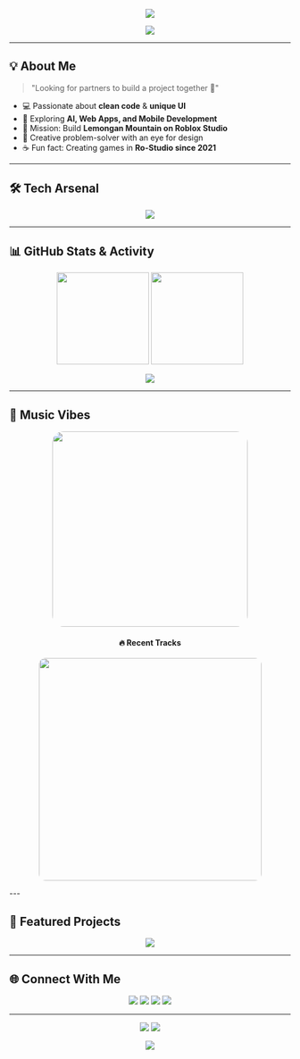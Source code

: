 <!-- 🌟 Header Animasi -->
<p align="center">
  <img src="https://readme-typing-svg.herokuapp.com?font=Fira+Code&weight=600&size=28&duration=4000&pause=1000&color=F7B93E&center=true&vCenter=true&width=900&lines=Hi+There!+👋;I'm+Renn6508;Front+End+Developer+⚡;UI%2FUX+Enthusiast+🎨;Always+learning+new+things+🚀">
</p>

<p align="center">
  <img src="https://capsule-render.vercel.app/api?type=waving&color=0:FFB800,100:FF0080&height=120&section=header&text=Selamat+datang+di+Renn608 World!&fontSize=30&fontColor=fff&animation=fadeIn" />
</p>

---

## 💡 About Me
> "Looking for partners to build a project together 👀"

- 💻 Passionate about **clean code** & **unique UI**  
- 🚀 Exploring **AI, Web Apps, and Mobile Development**  
- 🎯 Mission: Build **Lemongan Mountain on Roblox Studio**  
- 🎨 Creative problem-solver with an eye for design  
- ☕ Fun fact: Creating games in **Ro-Studio since 2021**  

---

## 🛠 Tech Arsenal
<p align="center">
  <img src="https://skillicons.dev/icons?i=html,css,js,python,php,github,vscode,figma,react,tailwind" />
</p>

---

## 📊 GitHub Stats & Activity
<p align="center">
  <img src="https://github-readme-stats.vercel.app/api?username=Renn6508&show_icons=true&theme=radical&count_private=true&hide_border=true&border_radius=20" height="165" />
  <img src="https://github-readme-streak-stats.herokuapp.com/?user=Renn6508&theme=radical&hide_border=true&border_radius=20" height="165" />
</p>

<p align="center">
  <img src="https://github-readme-activity-graph.vercel.app/graph?username=Renn6508&theme=react-dark&hide_border=true&bg_color=0D1117&color=F7B93E&line=FF0080&point=FFFFFF" />
</p>

---

## 🎵 Music Vibes
<p align="center">
  <img src="https://spotify-github-profile.kittinanx.com/api/view?uid=31p5mkx2xtggun5akrplexqxz5ey&cover_image=true&theme=default&show_offline=false&background_color=121212&interchange=false&bar_color=b14e4e&bar_color_cover=true" width="350" style="border-radius: 20px;" />
</p>

<h4 align="center">🔥 Recent Tracks</h4>
<p align="center">
  <img src="https://spotify-recently-played-readme.vercel.app/api?user=31p5mkx2xtggun5akrplexqxz5ey&count=10 unique={true}" width="399" style="border-radius: 12px;" />
</p>
---

## 🚀 Featured Projects
<p align="center">
  <a href="https://github.com/Renn6508/html_catalog"><img src="https://github-readme-stats.vercel.app/api/pin/?username=Renn6508&repo=html_catalog&theme=radical&border_radius=15&hide_border=true"></a>
</p>

---

## 🌐 Connect With Me
<p align="center">
  <a href="mailto:wilhelmina6508@gmail.com"><img src="https://img.shields.io/badge/-Gmail-D14836?logo=gmail&style=for-the-badge&logoColor=white" /></a>
  <a href="https://instagram.com/mayrenn58_"><img src="https://img.shields.io/badge/-Instagram-E4405F?logo=instagram&style=for-the-badge&logoColor=white" /></a>
  <a href="https://github.com/Renn6508"><img src="https://img.shields.io/badge/-Github-181f48?logo=github&style=for-the-badge&logoColor=white" /></a>
  <a href="https://learn.microsoft.com/en-us/users/wilhelminalorenziawijaya-4296/"><img src="https://img.shields.io/badge/-Microsoft-0078D4?logo=microsoft&style=for-the-badge&logoColor=white" /></a>
</p>

---

<p align="center">
  <img src="https://komarev.com/ghpvc/?username=Renn6508&label=Profile+Views&color=blueviolet&style=for-the-badge" />
  <img src="https://img.shields.io/github/followers/Renn6508?label=Followers&style=for-the-badge&color=ff69b4" />
</p>

<p align="center">
  <img src="https://capsule-render.vercel.app/api?type=waving&color=0:FF0080,100:FFB800&height=120&section=footer"/>
</p>
